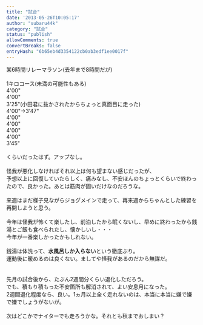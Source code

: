 ```yaml
---
title: "試合"
date: '2013-05-26T10:05:17'
author: "subaru44k"
category: "試合"
status: "publish"
allowComments: true
convertBreaks: false
entryHash: "6b65eb4d3354122cb0ab3edf1ee0017f"
---
```

某6時間リレーマラソン(去年まで8時間だが)<br>
<br>
1キロコース(未満の可能性もある)<br>
4'00"<br>
4'00"<br>
3'25"(小田君に抜かされたからちょっと真面目に走った)<br>
4'00"→3'47"<br>
4'00"<br>
4'00"<br>
4'00"<br>
4'00"<br>
3'45"<br>
<br>
くらいだったはず。アップなし。<br>
<br>
怪我が悪化しなければそれ以上は何も望まない感じだったが、<br>
予想以上に回復していたらしく、痛みなし、不安ほんのちょっとくらいで終わったので、良かった。あとは筋肉が固いだけなのだろうな。<br>
<br>
来週はまだ様子見ながらジョグメインで走って、再来週からちゃんとした練習を再開しようと思う。<br>
<br>
今年は怪我が怖くて楽したし、前泊したから眠くないし、早めに終わったから銭湯とご飯も食べられたし、懐かしいし・・・<br>
今年が一番楽しかったかもしれない。<br>
<br>
銭湯は体洗って、<strong>水風呂しか入らない</strong>という徹底ぶり。<br>
運動後に暖めるのは良くない。ましてや怪我があるのだから無謀だ。<br>
<br>
<br>
先月の試合後から、たぶん2週間分くらい退化しただろう。<br>
でも、積もり積もった不安箇所も解消されて、よい安息月になった。<br>
2週間退化程度なら、良い。1ヵ月以上全く走れないのは、本当に本当に嫌で嫌で嫌でしょうがないが。<br>
<br>
次はどこかでナイターでも走ろうかな。それとも秋までおしまい？
